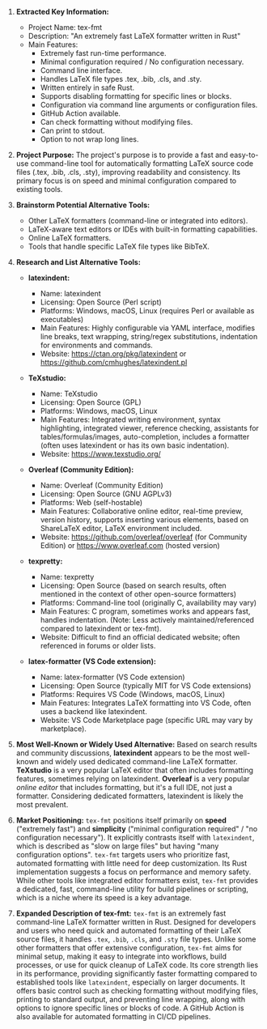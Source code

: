 1.  **Extracted Key Information:**
    *   Project Name: tex-fmt
    *   Description: "An extremely fast LaTeX formatter written in Rust"
    *   Main Features:
        *   Extremely fast run-time performance.
        *   Minimal configuration required / No configuration necessary.
        *   Command line interface.
        *   Handles LaTeX file types .tex, .bib, .cls, and .sty.
        *   Written entirely in safe Rust.
        *   Supports disabling formatting for specific lines or blocks.
        *   Configuration via command line arguments or configuration files.
        *   GitHub Action available.
        *   Can check formatting without modifying files.
        *   Can print to stdout.
        *   Option to not wrap long lines.

2.  **Project Purpose:**
    The project's purpose is to provide a fast and easy-to-use command-line tool for automatically formatting LaTeX source code files (.tex, .bib, .cls, .sty), improving readability and consistency. Its primary focus is on speed and minimal configuration compared to existing tools.

3.  **Brainstorm Potential Alternative Tools:**
    *   Other LaTeX formatters (command-line or integrated into editors).
    *   LaTeX-aware text editors or IDEs with built-in formatting capabilities.
    *   Online LaTeX formatters.
    *   Tools that handle specific LaTeX file types like BibTeX.

4.  **Research and List Alternative Tools:**

    *   **latexindent:**
        *   Name: latexindent
        *   Licensing: Open Source (Perl script)
        *   Platforms: Windows, macOS, Linux (requires Perl or available as executables)
        *   Main Features: Highly configurable via YAML interface, modifies line breaks, text wrapping, string/regex substitutions, indentation for environments and commands.
        *   Website: https://ctan.org/pkg/latexindent or https://github.com/cmhughes/latexindent.pl

    *   **TeXstudio:**
        *   Name: TeXstudio
        *   Licensing: Open Source (GPL)
        *   Platforms: Windows, macOS, Linux
        *   Main Features: Integrated writing environment, syntax highlighting, integrated viewer, reference checking, assistants for tables/formulas/images, auto-completion, includes a formatter (often uses latexindent or has its own basic indentation).
        *   Website: https://www.texstudio.org/

    *   **Overleaf (Community Edition):**
        *   Name: Overleaf (Community Edition)
        *   Licensing: Open Source (GNU AGPLv3)
        *   Platforms: Web (self-hostable)
        *   Main Features: Collaborative online editor, real-time preview, version history, supports inserting various elements, based on ShareLaTeX editor, LaTeX environment included.
        *   Website: https://github.com/overleaf/overleaf (for Community Edition) or https://www.overleaf.com (hosted version)

    *   **texpretty:**
        *   Name: texpretty
        *   Licensing: Open Source (based on search results, often mentioned in the context of other open-source formatters)
        *   Platforms: Command-line tool (originally C, availability may vary)
        *   Main Features: C program, sometimes works and appears fast, handles indentation. (Note: Less actively maintained/referenced compared to latexindent or tex-fmt).
        *   Website: Difficult to find an official dedicated website; often referenced in forums or older lists.

    *   **latex-formatter (VS Code extension):**
        *   Name: latex-formatter (VS Code extension)
        *   Licensing: Open Source (typically MIT for VS Code extensions)
        *   Platforms: Requires VS Code (Windows, macOS, Linux)
        *   Main Features: Integrates LaTeX formatting into VS Code, often uses a backend like latexindent.
        *   Website: VS Code Marketplace page (specific URL may vary by marketplace).

5.  **Most Well-Known or Widely Used Alternative:**
    Based on search results and community discussions, **latexindent** appears to be the most well-known and widely used dedicated command-line LaTeX formatter. **TeXstudio** is a very popular LaTeX editor that often includes formatting features, sometimes relying on latexindent. **Overleaf** is a very popular *online editor* that includes formatting, but it's a full IDE, not just a formatter. Considering dedicated formatters, latexindent is likely the most prevalent.

6.  **Market Positioning:**
    `tex-fmt` positions itself primarily on **speed** ("extremely fast") and **simplicity** ("minimal configuration required" / "no configuration necessary"). It explicitly contrasts itself with `latexindent`, which is described as "slow on large files" but having "many configuration options". `tex-fmt` targets users who prioritize fast, automated formatting with little need for deep customization. Its Rust implementation suggests a focus on performance and memory safety. While other tools like integrated editor formatters exist, `tex-fmt` provides a dedicated, fast, command-line utility for build pipelines or scripting, which is a niche where its speed is a key advantage.

7.  **Expanded Description of tex-fmt:**
    `tex-fmt` is an extremely fast command-line LaTeX formatter written in Rust. Designed for developers and users who need quick and automated formatting of their LaTeX source files, it handles `.tex`, `.bib`, `.cls`, and `.sty` file types. Unlike some other formatters that offer extensive configuration, `tex-fmt` aims for minimal setup, making it easy to integrate into workflows, build processes, or use for quick cleanup of LaTeX code. Its core strength lies in its performance, providing significantly faster formatting compared to established tools like `latexindent`, especially on larger documents. It offers basic control such as checking formatting without modifying files, printing to standard output, and preventing line wrapping, along with options to ignore specific lines or blocks of code. A GitHub Action is also available for automated formatting in CI/CD pipelines.